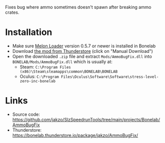 Fixes bug where ammo sometimes doesn't spawn after breaking ammo crates.

# Installation

- Make sure [Melon Loader](https://melonwiki.xyz/#/?id=what-is-melonloader) version 0.5.7 or newer is installed in Bonelab
- Download [the mod from Thunderstore](https://bonelab.thunderstore.io/package/jakzo/AmmoBugFix/) (click on "Manual Download")
- Open the downloaded `.zip` file and extract `Mods/AmmoBugFix.dll` into `BONELAB/Mods/AmmoBugFix.dll` which is usually at:
  - Steam: `C:\Program Files (x86)\Steam\steamapps\common\BONELAB\BONELAB`
  - Oculus: `C:\Program Files\Oculus\Software\Software\stress-level-zero-inc-bonelab`

# Links

- Source code: https://github.com/jakzo/SlzSpeedrunTools/tree/main/projects/Bonelab/AmmoBugFix
- Thunderstore: https://bonelab.thunderstore.io/package/jakzo/AmmoBugFix/
